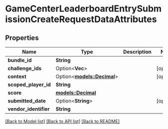 # GameCenterLeaderboardEntrySubmissionCreateRequestDataAttributes

## Properties

Name | Type | Description | Notes
------------ | ------------- | ------------- | -------------
**bundle_id** | **String** |  | 
**challenge_ids** | Option<**Vec<String>**> |  | [optional]
**context** | Option<[**models::Decimal**](decimal.md)> |  | [optional]
**scoped_player_id** | **String** |  | 
**score** | [**models::Decimal**](decimal.md) |  | 
**submitted_date** | Option<**String**> |  | [optional]
**vendor_identifier** | **String** |  | 

[[Back to Model list]](../README.md#documentation-for-models) [[Back to API list]](../README.md#documentation-for-api-endpoints) [[Back to README]](../README.md)


